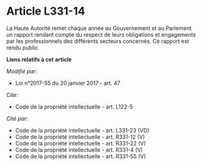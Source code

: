 # Article L331-14

La Haute Autorité remet chaque année au Gouvernement et au Parlement un rapport rendant compte du respect de leurs
obligations et engagements par les professionnels des différents secteurs concernés. Ce rapport est rendu public.

**Liens relatifs à cet article**

_Modifié par_:

  - Loi n°2017-55 du 20 janvier 2017 - art. 47

_Cite_:

  - Code de la propriété intellectuelle - art. L122-5

_Cité par_:

  - Code de la propriété intellectuelle - art. L331-23 (VD)
  - Code de la propriété intellectuelle - art. R331-12 (V)
  - Code de la propriété intellectuelle - art. R331-22 (V)
  - Code de la propriété intellectuelle - art. R331-4 (V)
  - Code de la propriété intellectuelle - art. R331-55 (V)
